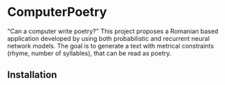 # ComputerPoetry

"Can a computer write poetry?" This project proposes a Romanian based application developed by using both probabilistic and recurrent neural network models. The goal is to generate a text with metrical constraints (rhyme, number of syllables), that can be read as poetry.

## Installation
